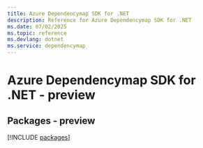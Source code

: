 ```yaml
---
title: Azure Dependencymap SDK for .NET
description: Reference for Azure Dependencymap SDK for .NET
ms.date: 07/02/2025
ms.topic: reference
ms.devlang: dotnet
ms.service: dependencymap
---
```

# Azure Dependencymap SDK for .NET - preview
## Packages - preview
[!INCLUDE [packages](dependencymap-index.md)]
